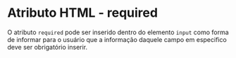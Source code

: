 # Atributo HTML - required

O atributo `required` pode ser inserido dentro do elemento `input` como forma de informar para o usuário que a informação daquele campo em especifico deve ser obrigatório inserir.